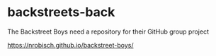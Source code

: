 # backstreets-back
The Backstreet Boys need a repository for their GitHub group project

https://nrobisch.github.io/backstreet-boys/
